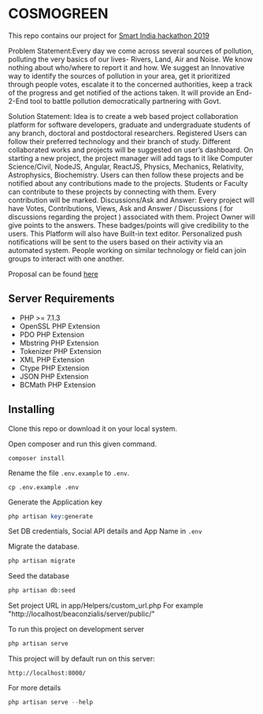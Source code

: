
# COSMOGREEN

This repo contains our project for [Smart India hackathon 2019](https://www.sih.gov.in/)

Problem Statement:Every day we come across several sources of pollution, polluting the very basics of our lives- Rivers, Land, Air and Noise. We know nothing about who/where to report it and how. We suggest an Innovative way to identify the sources of pollution in your area, get it prioritized through people votes, escalate it to the concerned authorities, keep a track of the progress and get notified of the actions taken. It will provide an End-2-End tool to battle pollution democratically partnering with Govt.

Solution Statement: Idea is to create a web based project collaboration platform for software developers, graduate and undergraduate students of any branch, doctoral and postdoctoral researchers. Registered Users can follow their preferred technology and their branch of study. Different collaborated works and projects will be suggested on user’s dashboard. On starting a new project, the project manager will add tags to it like Computer Science/Civil, NodeJS, Angular, ReactJS, Physics, Mechanics, Relativity, Astrophysics, Biochemistry. Users can then follow these projects and be notified about any contributions made to the projects. Students or Faculty can contribute to these projects by connecting with them. Every contribution will be marked. Discussions/Ask and Answer: Every project will have Votes, Contributions, Views, Ask and Answer / Discussions ( for discussions regarding the project ) associated with them. Project Owner will give points to the answers. These badges/points will give credibility to the users. This Platform will also have Built-in text editor. Personalized push notifications will be sent to the users based on their activity via an automated system. People working on similar technology or field can join groups to interact with one another.	

Proposal can be found [here](https://www.sih.gov.in/uploads/template/India%20vs%20Pollution20190120113320.pdf)

## Server Requirements
-   PHP >= 7.1.3
-   OpenSSL PHP Extension
-   PDO PHP Extension
-   Mbstring PHP Extension
-   Tokenizer PHP Extension
-   XML PHP Extension
-   Ctype PHP Extension
-   JSON PHP Extension
-   BCMath PHP Extension

## Installing

Clone this repo or download it on your local system.

Open composer and run this given command.

```shell
composer install
```

Rename the file `.env.example` to `.env`.

```shell
cp .env.example .env
```

Generate the Application key

```php
php artisan key:generate
```

Set DB credentials, Social API details and App Name in `.env`

Migrate the database.

```php
php artisan migrate
```

Seed the database

```php
php artisan db:seed
```

Set project URL in app/Helpers/custom_url.php
For example "http://localhost/beaconzialis/server/public/"

To run this project on development server

```php
php artisan serve
```

This project will by default run on this server:

```
http://localhost:8000/
```

For more details
```php
php artisan serve --help
```
